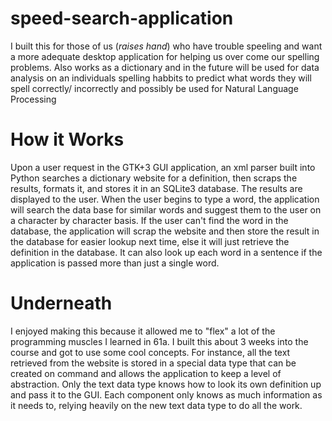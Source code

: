 # speed-search-application
I built this for those of us (*raises hand*) who have trouble speeling and want a more adequate desktop application for helping us over come our spelling problems. Also works as a dictionary and in the future will be used for data analysis on an individuals spelling habbits to predict what words they will spell correctly/ incorrectly and possibly be used for Natural Language Processing 

# How it Works
Upon a user request in the GTK+3 GUI application, an xml parser built into Python searches a dictionary website for a definition, then scraps the results, formats it, and stores it in an SQLite3 database. The results are displayed to the user. When the user begins to type a word, the application will search the data base for similar words and suggest them to the user on a character by character basis. If the user can't find the word in the database, the application will scrap the website and then store the result in the database for easier lookup next time, else it will just retrieve the definition in the database. It can also look up each word in a sentence if the application is passed more than just a single word.

# Underneath 
I enjoyed making this because it allowed me to "flex" a lot of the programming muscles I learned in 61a. I built this about 3 weeks into the course and got to use some cool concepts. For instance, all the text retrieved from the website is stored in a special data type that can be created on command and allows the application to keep a level of abstraction. Only the text data type knows how to look its own definition up and pass it to the GUI. Each component only knows as much information as it needs to, relying heavily on the new text data type to do all the work. 
